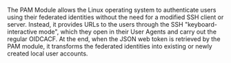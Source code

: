 ---
---
The PAM Module allows the Linux operating system to authenticate users using their federated identities without the need for a modified SSH client or server. Instead, it provides URLs to the users through the SSH "keyboard-interactive mode", which they open in their User Agents and carry out the regular OIDCACF. At the end, when the JSON web token is retrieved by the PAM module, it transforms the federated identities into existing or newly created local user accounts. 
